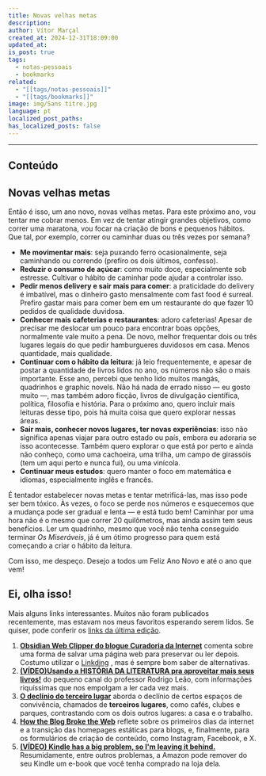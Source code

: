 ```yaml
---
title: Novas velhas metas
description: 
author: Vítor Marçal
created_at: 2024-12-31T18:09:00
updated_at: 
is_post: true
tags:
  - notas-pessoais
  - bookmarks
related:
  - "[[tags/notas-pessoais]]"
  - "[[tags/bookmarks]]"
image: img/Sans titre.jpg
language: pt
localized_post_paths: 
has_localized_posts: false
---
```

----
## Conteúdo

## Novas velhas metas

Então é isso, um ano novo, novas velhas metas. Para este próximo ano, vou tentar me cobrar menos. Em vez de tentar atingir grandes objetivos, como correr uma maratona, vou focar na criação de bons e pequenos hábitos. Que tal, por exemplo, correr ou caminhar duas ou três vezes por semana?

- **Me movimentar mais**: seja puxando ferro ocasionalmente, seja caminhando ou correndo (prefiro os dois últimos, confesso).
- **Reduzir o consumo de açúcar**: como muito doce, especialmente sob estresse. Cultivar o hábito de caminhar pode ajudar a controlar isso.
- **Pedir menos delivery e sair mais para comer**: a praticidade do delivery é imbatível, mas o dinheiro gasto mensalmente com fast food é surreal. Prefiro gastar mais para comer bem em um restaurante do que fazer 10 pedidos de qualidade duvidosa.
- **Conhecer mais cafeterias e restaurantes**: adoro cafeterias! Apesar de precisar me deslocar um pouco para encontrar boas opções, normalmente vale muito a pena. De novo, melhor frequentar dois ou três lugares legais do que pedir hamburgueres duvidosos em casa. Menos quantidade, mais qualidade.
- **Continuar com o hábito da leitura**: já leio frequentemente, e apesar de postar a quantidade de livros lidos no ano, os números não são o mais importante. Esse ano, percebi que tenho lido muitos mangás, quadrinhos e graphic novels. Não há nada de errado nisso — eu gosto muito —, mas também adoro ficção, livros de divulgação científica, política, filosofia e história. Para o próximo ano, quero incluir mais leituras desse tipo, pois há muita coisa que quero explorar nessas áreas.
- **Sair mais, conhecer novos lugares, ter novas experiências**: isso não significa apenas viajar para outro estado ou país, embora eu adoraria se isso acontecesse. Também quero explorar o que está por perto e ainda não conheço, como uma cachoeira, uma trilha, um campo de girassóis (tem um aqui perto e nunca fui), ou uma vinícola.
- **Continuar meus estudos**: quero manter o foco em matemática e idiomas, especialmente inglês e francês.

É tentador estabelecer novas metas e tentar metrificá-las, mas isso pode ser bem tóxico. Às vezes, o foco se perde nos números e esquecemos que a mudança pode ser gradual e lenta — e está tudo bem! Caminhar por uma hora não é o mesmo que correr 20 quilômetros, mas ainda assim tem seus benefícios. Ler um quadrinho, mesmo que você não tenha conseguido terminar _Os Miseráveis_, já é um ótimo progresso para quem está começando a criar o hábito da leitura.

Com isso, me despeço. Desejo a todos um Feliz Ano Novo e até o ano que vem!

## Ei, olha isso!
Mais alguns links interessantes. Muitos não foram publicados recentemente, mas estavam nos meus favoritos esperando serem lidos. Se quiser, pode conferir os [links da última edição](o-nome-da-rosa#ei-olha-isso).

1. **[Obsidian Web Clipper do blogue Curadoria da Internet](https://curadoria.bearblog.dev/obsidian-web-clipper/)** comenta sobre uma forma de salvar uma página web para preservar ou ler depois. Costumo utilizar o [Linkding](https://github.com/sissbruecker/linkding/) , mas é sempre bom saber de alternativas.
2. **[(VÍDEO)Usando a HISTÓRIA DA LITERATURA pra aproveitar mais seus livros!](https://youtu.be/wnmVKJn_Fdg?si=scm1SvEBXbSrihP0)** do pequeno canal do professor Rodrigo Leão, com informações riquíssimas que nos empolgam a ler cada vez mais.
3. **[O declínio do terceiro lugar](https://itsrio.org/pt/artigos/o-declinio-do-terceiro-lugar/)** aborda o declínio de certos espaços de convivência, chamados de **terceiros lugares**, como cafés, clubes e parques, contrastando com os dois outros lugares: a casa e o trabalho.
4. **[How the Blog Broke the Web](https://stackingthebricks.com/how-blogs-broke-the-web/)** reflete sobre os primeiros dias da internet e a transição das homepages estáticas para blogs, e, finalmente, para os formulários de criação de conteúdo, como Instagram, Facebook, e X.
5. **[(VÍDEO) Kindle has a big problem, so I'm leaving it behind.](https://www.youtube.com/watch?v=xwU5xkXj7Kw)** Resumidamente, entre outros problemas, a Amazon pode remover do seu Kindle um e-book que você tenha comprado na loja dela.